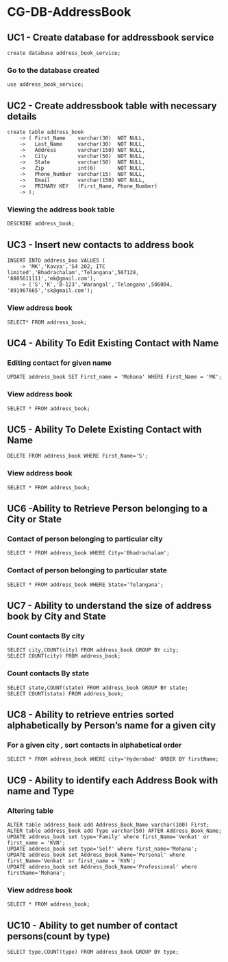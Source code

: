 # CG-DB-AddressBook

## UC1 - Create database for addressbook service
```create database address_book_service;```
### Go to the database created
```use address_book_service;```

## UC2 - Create addressbook table with necessary details
```
create table address_book
    -> ( First_Name    varchar(30)  NOT NULL,
    ->   Last_Name     varchar(30)  NOT NULL,
    ->   Address       varchar(150) NOT NULL,
    ->   City          varchar(50)  NOT NULL,
    ->   State         varchar(50)  NOT NULL,
    ->   Zip           int(6)       NOT NULL,
    ->   Phone_Number  varchar(15)  NOT NULL,
    ->   Email         varchar(150) NOT NULL,
    ->   PRIMARY KEY   (First_Name, Phone_Number)
    -> );
```
### Viewing the address book table
```DESCRIBE address_book;```

## UC3 - Insert new contacts to address book
```
INSERT INTO address_boo VALUES (
    -> 'MK','Kavya','S4 202, ITC limited','Bhadrachalam','Telangana',507128, '8885611111','mk@gmail.com'),
    -> ('S','K','B-123','Warangal','Telangana',506004, '891967665','sk@gmail.com');
```
### View address book
```SELECT* FROM address_book;```

## UC4 - Ability To Edit Existing Contact with Name
### Editing contact for given name
```UPDATE address_book SET First_name = 'Mohana' WHERE First_Name = 'MK';```
### View address book
```SELECT * FROM address_book;```

## UC5 - Ability To Delete Existing Contact with Name
```DELETE FROM address_book WHERE First_Name='S';```
### View address book
```SELECT * FROM address_book;```

## UC6 -Ability to Retrieve Person belonging to a City or State
### Contact of person belonging to particular city
```SELECT * FROM address_book WHERE City='Bhadrachalam';```
### Contact of person belonging to particular state
```SELECT * FROM address_book WHERE State='Telangana';```

## UC7 - Ability to understand the size of address book by City and State
### Count contacts By city
```
SELECT city,COUNT(city) FROM address_book GROUP BY city;
SELECT COUNT(city) FROM address_book;
```
### Count contacts By state
```
SELECT state,COUNT(state) FROM address_book GROUP BY state;
SELECT COUNT(state) FROM address_book;
```

## UC8 - Ability to retrieve entries sorted alphabetically by Person’s name for a given city
### For a given city , sort contacts in alphabetical order
```SELECT * FROM address_book WHERE city='Hyderabad' ORDER BY firstName;```

## UC9 - Ability to identify each Address Book with name and Type
### Altering table
```
ALTER table address_book add Address_Book_Name varchar(100) First;
ALTER table address_book add Type varchar(50) AFTER Address_Book_Name;
UPDATE address_book set type='Family' where first_Name='Venkat' or first_name = 'KVN';
UPDATE address_book set type='Self' where first_name='Mohana';
UPDATE address_book set Address_Book_Name='Personal' where first_Name='Venkat' or first_name = 'KVN';
UPDATE address_book set Address_Book_Name='Professional' where firstName='Mohana';
```
### View address book
```SELECT * FROM address_book;```

## UC10 - Ability to get number of contact persons(count by type)
```SELECT type,COUNT(type) FROM address_book GROUP BY type;```

